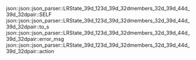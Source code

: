 json::json::json_parser::LRState_39d_123d_39d_32dmembers_32d_39d_44d_39d_32dpair::SELF
json::json::json_parser::LRState_39d_123d_39d_32dmembers_32d_39d_44d_39d_32dpair::to_s
json::json::json_parser::LRState_39d_123d_39d_32dmembers_32d_39d_44d_39d_32dpair::error_msg
json::json::json_parser::LRState_39d_123d_39d_32dmembers_32d_39d_44d_39d_32dpair::action